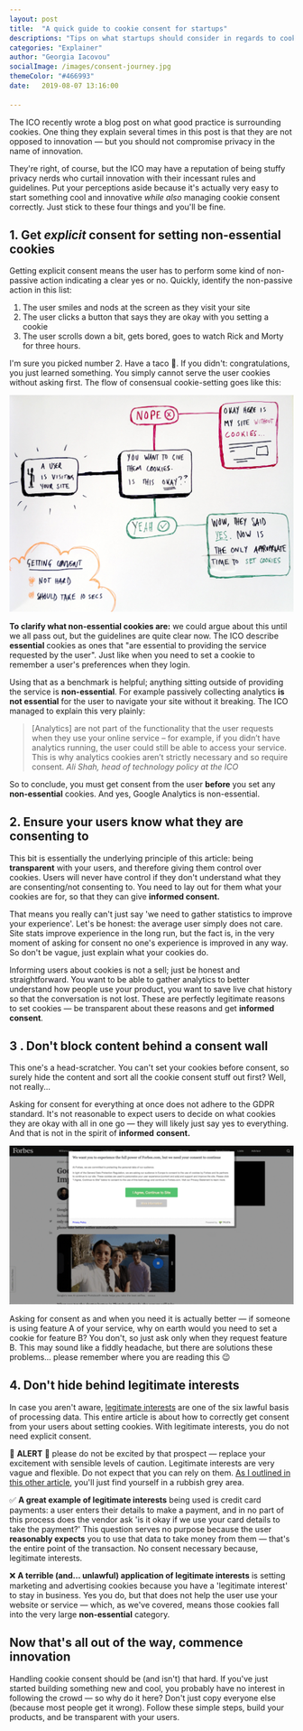```yaml
---
layout: post
title:  "A quick guide to cookie consent for startups"
descriptions: "Tips on what startups should consider in regards to cookie consent. Explicit consent, legitimate interests, consent wall, and informed consent"
categories: "Explainer"
author: "Georgia Iacovou"
socialImage: /images/consent-journey.jpg
themeColor: "#466993"
date:   2019-08-07 13:16:00

---
```


The ICO recently wrote a blog post on what good practice is surrounding cookies. One thing they explain several times in this post is that they are not opposed to innovation — but you should not compromise privacy in the name of innovation. 

They're right, of course, but the ICO may have a reputation of being stuffy privacy nerds who curtail innovation with their incessant rules and guidelines. Put your perceptions aside because it's actually very easy to start something cool and innovative *while also* managing cookie consent correctly. Just stick to these four things and you'll be fine.

## 1. Get *explicit* consent for setting non-essential cookies

Getting explicit consent means the user has to perform some kind of non-passive action indicating a clear yes or no. Quickly, identify the non-passive action in this list:

1. The user smiles and nods at the screen as they visit your site
2. The user clicks a button that says they are okay with you setting a cookie
3. The user scrolls down a bit, gets bored, goes to watch Rick and Morty for three hours.

I'm sure you picked number 2. Have a taco 🌮. If you didn't: congratulations, you just learned something. You simply cannot serve the user cookies without asking first. The flow of consensual cookie-setting goes like this:

![Infographic showing the flow of a user's cookie consent journey](/images/consent-journey.jpg)

**To clarify what non-essential cookies are:** we could argue about this until we all pass out, but the guidelines are quite clear now. The ICO describe **essential** cookies as ones that "are essential to providing the service requested by the user". Just like when you need to set a cookie to remember a user's preferences when they login.

Using that as a benchmark is helpful; anything sitting outside of providing the service is **non-essential**. For example passively collecting analytics **is not essential** for the user to navigate your site without it breaking. The ICO managed to explain this very plainly:

> [Analytics] are not part of the functionality that the user requests when they use your online service – for example, if you didn’t have analytics running, the user could still be able to access your service. This is why analytics cookies aren’t strictly necessary and so require consent.
*Ali Shah, head of technology policy at the ICO*

So to conclude, you must get consent from the user **before** you set any **non-essential** cookies. And yes, Google Analytics is non-essential.

## 2. Ensure your users know what they are consenting to

This bit is essentially the underlying principle of this article: being **transparent** with your users, and therefore giving them control over cookies. Users will never have control if they don't understand what they are consenting/not consenting to. You need to lay out for them what your cookies are for, so that they can give **informed consent.**

That means you really can't just say 'we need to gather statistics to improve your experience'. Let's be honest: the average user simply does not care. Site stats improve experience in the long run, but the fact is, in the very moment of asking for consent no one's experience is improved in any way. So don't be vague, just explain what your cookies do.

Informing users about cookies is not a sell; just be honest and straightforward. You want to be able to gather analytics to better understand how people use your product, you want to save live chat history so that the conversation is not lost. These are perfectly legitimate reasons to set cookies — be transparent about these reasons and get **informed consent**.

## 3 . Don't block content behind a consent wall

This one's a head-scratcher. You can't set your cookies before consent, so surely hide the content and sort all the cookie consent stuff out first? Well, not really...

Asking for consent for everything at once does not adhere to the GDPR standard. It's not reasonable to expect users to decide on what cookies they are okay with all in one go — they will likely just say yes to everything. And that is not in the spirit of **informed** **consent.**

![Screengrab no cookie wall showing you can't access website until you consent](/images/banners.gif)

Asking for consent as and when you need it is actually better — if someone is using feature A  of your service, why on earth would you need to set a cookie for feature B? You don't, so just ask only when they request feature B. This may sound like a fiddly headache, but there are solutions these problems... please remember where you are reading this 😉

## 4. Don't hide behind legitimate interests

In case you aren't aware, [legitimate interests](https://ico.org.uk/for-organisations/guide-to-data-protection/guide-to-the-general-data-protection-regulation-gdpr/legitimate-interests/when-can-we-rely-on-legitimate-interests/) are one of the six lawful basis of processing data. This entire article is about how to correctly get consent from your users about setting cookies. With legitimate interests, you do not need explicit consent.

🚨 **ALERT** 🚨 please do not be excited by that prospect — replace your excitement with sensible levels of caution. Legitimate interests are very vague and flexible. Do not expect that you can rely on them. [As I outlined in this other article](https://blog.metomic.io/main/2019/08/02/legitimate-interests.html), you'll just find yourself in a rubbish grey area.

✅ **A great example of legitimate interests** being used is credit card payments: a user enters their details to make a payment, and in no part of this process does the vendor ask 'is it okay if we use your card details to take the payment?' This question serves no purpose because the user **reasonably expects** you to use that data to take money from them — that's the entire point of the transaction. No consent necessary because, legitimate interests.

❌ **A terrible (and... unlawful) application of legitimate interests** is setting marketing and advertising cookies because you have a 'legitimate interest' to stay in business. Yes you do, but that does not help the user use your website or service — which, as we've covered, means those cookies fall into the very large **non-essential** category.

## Now that's all out of the way, commence innovation

Handling cookie consent should be (and isn't) that hard. If you've just started building something new and cool, you probably have no interest in following the crowd — so why do it here? Don't just copy everyone else (because most people get it wrong). Follow these simple steps, build your products, and be transparent with your users.